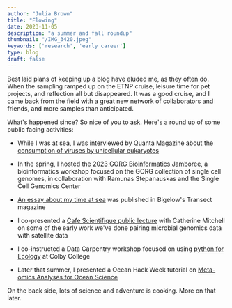 ```yaml
---
author: "Julia Brown"
title: "Flowing"
date: 2023-11-05
description: "a summer and fall roundup"
thumbnail: "/IMG_3420.jpeg"
keywords: ['research', 'early career']
type: blog
draft: false
---
```


Best laid plans of keeping up a blog have eluded me, as they often do. When the sampling ramped up on the ETNP cruise, leisure time for pet projects, and reflection all but disappeared.  It was a good cruise, and I came back from the field with a great new network of collaborators and friends, and more samples than anticipated.

What's happened since? So nice of you to ask. Here's a round up of some public facing activities:

* While I was at sea, I was interviewed by Quanta Magazine about the [consumption of viruses by unicellular eukaryotes](https://www.quantamagazine.org/with-nothing-to-eat-except-viruses-some-microbes-thrive-20230221/)

* In the spring, I hosted the [2023 GORG Bioinformatics Jamboree](https://bigelowlab.github.io/2023-GORG-jamboree/), a bioinformatics workshop focused on the GORG collection of single cell genomes, in collaboration with Ramunas Stepanauskas and the Single Cell Genomics Center

* [An essay about my time at sea](https://www.bigelow.org/files/transect/transect-summer-2023.pdf) was published in Bigelow's Transect magazine

* I co-presented a [Cafe Scientifique public lecture](https://www.youtube.com/watch?v=OuMbRV_2I3A) with Catherine Mitchell on some of the early work we've done pairing microbial genomics data with satellite data

* I co-instructed a Data Carpentry workshop focused on using [python for Ecology](https://smcclatchy.github.io/2023-06-05-colby/) at Colby College

* Later that summer, I presented a Ocean Hack Week tutorial on [Meta-omics Analyses for Ocean Science](https://oceanhackweek.org/ohw23/tutorials/03-Thu/OHW_omics_lesson.html) 

On the back side, lots of science and adventure is cooking. More on that later.  